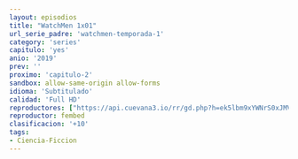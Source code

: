 ```yaml
---
layout: episodios
title: "WatchMen 1x01"
url_serie_padre: 'watchmen-temporada-1'
category: 'series'
capitulo: 'yes'
anio: '2019'
prev: ''
proximo: 'capitulo-2'
sandbox: allow-same-origin allow-forms
idioma: 'Subtitulado'
calidad: 'Full HD'
reproductores: ["https://api.cuevana3.io/rr/gd.php?h=ek5lbm9xYWNrS0xJMVp5b21KREk0dFBLbjVkaHhkRGdrOG1jbnBpUnhhS1ZzR05raHFPdjNyYkZlVjk0c3N6ZXBidWxhb2ZZdU5leHNHU2NhZGZLckxLU3FadVkyUT09"]
reproductor: fembed
clasificacion: '+10'
tags:
- Ciencia-Ficcion
---
```












